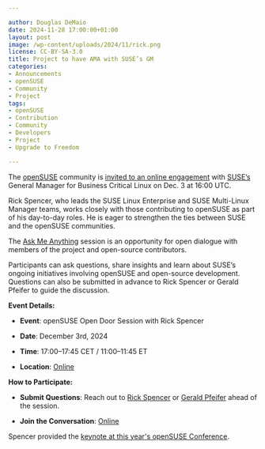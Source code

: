 ```yaml
---

author: Douglas DeMaio
date: 2024-11-28 17:00:00+01:00
layout: post
image: /wp-content/uploads/2024/11/rick.png
license: CC-BY-SA-3.0
title: Project to have AMA with SUSE’s GM
categories:
- Announcements
- openSUSE
- Community
- Project
tags:
- openSUSE
- Contribution
- Community
- Developers
- Project
- Upgrade to Freedom

---
```


The [openSUSE](https://www.opensuse.org/) community is [invited to an online engagement](https://lists.opensuse.org/archives/list/project@lists.opensuse.org/thread/5OCTZCVH7QV5T4AZ3L2UHZH5VQHTHWTS/) with [SUSE’s](https://www.suse.com/) General Manager for Business Critical Linux on Dec. 3 at 16:00 UTC.

Rick Spencer, who leads the SUSE Linux Enterprise and SUSE Multi-Linux Manager teams, works closely with those contributing to openSUSE as part of his day-to-day roles. He is eager to strengthen the ties between SUSE and the openSUSE communities.

The [Ask Me Anything](https://calendar.opensuse.org/teams/board/events/opensuse-open-door-with-rick-spencer) session is an opportunity for open dialogue with members of the project and open-source contributors.

Participants can ask questions, share insights and learn about SUSE’s ongoing initiatives involving openSUSE and open-source development. Questions can also be submitted in advance to Rick Spencer or Gerald Pfeifer to guide the discussion.

**Event Details:**

- **Event**: openSUSE Open Door Session with Rick Spencer

- **Date**: December 3rd, 2024

- **Time**: 17:00–17:45 CET / 11:00–11:45 ET

- **Location**: [Online](https://meet.google.com/ges-vbdj-pya)

**How to Participate:**

- **Submit Questions**: Reach out to [Rick Spencer](mailto:rick.spencer@suse.com) or [Gerald Pfeifer](mailto:gp@suse.com) ahead of the session.

- **Join the Conversation**: [Online](https://meet.google.com/ges-vbdj-pya)

Spencer provided the [keynote at this year's openSUSE Conference](https://youtu.be/5McyG2yFepk?si=Bqs-BHHFJV3D9pTa).

<meta name="openSUSE, Open Source, development, community, Linux, Project Upgrade to Freedom campaign" content="HTML,CSS,XML,JavaScript">

